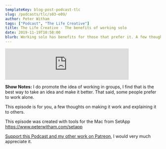 ```yaml
---
templateKey: blog-post-podcast-tlc
slug: /podcasts/tlc/s03-e09/
author: Peter Witham
tags: ["Podcast", "The Life Creative"]
title: The Life Creative - The benefits of working solo
date: 2019-11-19T10:58:00
blurb: Working solo has benefits for those that prefer it. A few thoughts on making it work for you.
---
```


<iframe src="https://anchor.fm/peter-witham/embed/episodes/The-benefits-of-working-solo-e927os" height="102" width="400" frameborder="0" scrolling="no"></iframe>

**Show Notes:**
I do promote the idea of working in groups, I find that is the best way to take an idea and make it better. That said, some people prefer to work alone.

This episode is for you, a few thoughts on making it work and explaining it to others.

This episode was created with tools for the Mac from SetApp https://www.peterwitham.com/setapp

[Support this Podcast and my other work on Patreon](https://patreon.com/pwcom), I would very much appreciate it.
